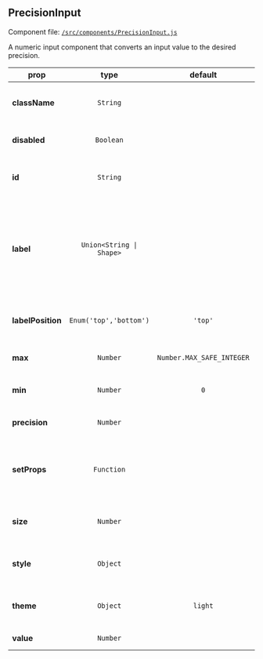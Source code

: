 
## PrecisionInput

Component file: [`/src/components/PrecisionInput.js`](/src/components/PrecisionInput.react.js)

A numeric input component that converts
an input value to the desired precision.

prop | type | default | description
---- | :----: | :-------: | -----------
**className** | `String` |  | Class to apply to the root component element.
**disabled** | `Boolean` |  | If true, numeric input cannot be changed.
**id** | `String` |  | The ID used to identify this compnent in Dash callbacks
**label** | `Union<String \| Shape>` |  | Description to be displayed alongside the scientific notation. To control styling, pass an object with label and style properties.
**labelPosition** | `Enum('top','bottom')` | `'top'` | Where the numeric input label is positioned.
**max** | `Number` | `Number.MAX_SAFE_INTEGER` | The maximum value of the numeric input
**min** | `Number` | `0` | The minimum value of the numeric input
**precision** | `Number` |  | Number of significant figures
**setProps** | `Function` |  | Dash-assigned callback that gets fired when selected value changes.
**size** | `Number` |  | The size (length) of the numeric input in pixels
**style** | `Object` |  | Style to apply to the root component element.
**theme** | `Object` | `light` | Theme configuration to be set by a ThemeProvider
**value** | `Number` |  | The value of numeric input
